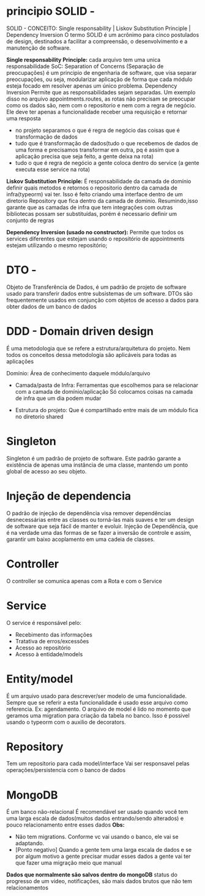 
# principio SOLID -

SOLID - CONCEITO: Single responsability | Liskov Substitution Principle | Dependency Inversion
O termo SOLID é um acrônimo para cinco postulados de design, destinados a facilitar a compreensão, o desenvolvimento e a manutenção de software.

**Single responsability Principle:**
cada arquivo tem uma unica responsabilidade
   SoC: Separation of Concerns (Separação de preocupações) é um principio de engenharia de software, que visa separar preocupações, ou seja, modularizar aplicação de forma que cada módulo esteja focado em resolver apenas um único problema.
Dependency Inversion
  Permite que as responsabilidades sejam separadas. Um exemplo disso no arquivo appointments.routes, as rotas não
precisam se preocupar como os dados são, nem com o repositorio e nem com a regra de negócio. Ele deve ter apenas a
funcionalidade receber uma requisição e retornar uma resposta
 - no projeto separamos o que é regra de negócio das coisas que é transformação de dados
 - tudo que é transformação de dados(tudo o que recebemos de dados de uma forma e precisamos transformar em outra, pq é assim que a aplicação precisa que seja feito, a gente deixa na rota)
 - tudo o que é regra de negócio a gente coloca dentro do service (a gente executa esse service na rota)

**Liskov Substitution Principle:**
  É responsabilidade da camada de domínio definir quais metodos e retornos o repositorio dentro da camada de infra(typeorm) vai ter. Isso é feito criando uma interface dentro de um diretorio Repository que fica dentro da camada de dominio. Resumindo,isso garante que as camadas de infra que tem integrações com outras bibliotecas possam ser substituídas, porém é necessario definir um conjunto de regras

**Dependency Inversion (usado no constructor):**
  Permite que todos os services diferentes que estejam usando o repositório de appointments estejam utilizando
o mesmo repositório;



# DTO -
Objeto de Transferência de Dados, é um padrão de projeto de software usado para transferir dados entre subsistemas de um software. DTOs são frequentemente usados em conjunção com objetos de acesso a dados para obter dados de um banco de dados


# DDD - Domain driven design
É uma metodologia que se refere a estrutura/arquitetura do projeto. Nem todos os conceitos dessa metodologia são aplicáveis para todas as aplicações

Domínio: Área de conhecimento daquele módulo/arquivo

* Camada/pasta de Infra:
Ferramentas que escolhemos para se relacionar com a camada de domínio/aplicação
Só colocamos coisas na camada de infra que um dia podem mudar

* Estrutura do projeto:
Que é compartilhado entre mais de um módulo fica no diretorio shared

# Singleton
Singleton é um padrão de projeto de software. Este padrão garante a existência de apenas uma instância de uma classe, mantendo um ponto global de acesso ao seu objeto.









# Injeção de dependencia
O padrão de injeção de dependência visa remover dependências desnecessárias entre as classes ou torná-las mais suaves e ter um design de software que seja fácil de manter e evoluir.
Injeção de Dependência, que é na verdade uma das formas de se fazer a inversão de controle e assim, garantir um baixo acoplamento em uma cadeia de classes.

# Controller
O controller se comunica apenas com a Rota e com o Service

# Service
O service é responsável pelo:
 * Recebimento das informações
 * Tratativa de erros/excessões
 * Acesso ao repositório
 * Acesso à entidade/models

# Entity/model
É um arquivo usado para descrever/ser modelo de uma funcionalidade. Sempre que se referir a esta funcionalidade é usado esse arquivo como referencia. Ex: agendamento.
O arquivo de model é lido no momento que geramos uma migration para criação da tabela no banco. Isso é possivel usando o typeorm com o auxilio de decorators.


# Repository
Tem um repositorio para cada model/interface
Vai ser responsavel pelas operações/persistencia com o banco de dados


# MongoDB
É um banco não-relacional
É recomendável ser usado quando você tem uma larga escala de dados(muitos dados entrando/sendo alterados) e
pouco relacionamento entre esses dados
**Obs:**
- Não tem migrations. Conforme vc vai usando o banco, ele vai se adaptando.
- [Ponto negativo] Quando a gente tem uma larga escala de dados e se por algum motivo a gente precisar mudar esses dados a gente vai ter que fazer uma migração meio que manual

**Dados que normalmente são salvos dentro do mongoDB**
status do progresso de um video,
notificações,
são mais dados brutos que não tem relacionamentos

